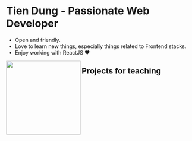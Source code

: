 

# Tien Dung - Passionate Web Developer

- Open and friendly.
- Love to learn new things, especially things related to Frontend stacks.
- Enjoy working with ReactJS ❤


<img align="left" width="auto" height="200" src="https://res.cloudinary.com/kimwy/image/upload/v1598840300/easyfrontend/programming_hgngx9.png"></a>


## Projects for teaching



